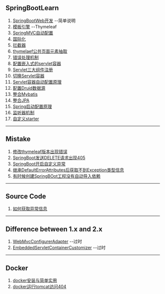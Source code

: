 ## SpringBootLearn
  1. [SpringBootWeb开发](SpringBootWeb开发)  --简单说明
  2. [模板引擎](模板引擎)	--Thymeleaf
  3. [SpringMVC自动配置](SpringMVC自动配置)
  4. [国际化](国际化)
  5. [拦截器](拦截器)
  6. [thymelaef公共页面元素抽取](thymelaef公共页面元素抽取)
  7. [错误处理机制](错误处理机制)
  8. [配置嵌入式的servlet容器](配置嵌入式的servlet容器)
  9. [Servlet三大组件注册](Servlet三大组件注册)
  10. [切换Servlet容器](切换Servlet容器)
  11. [Servlet容器自动配置原理](Servlet容器自动配置原理)
  12. [配置Druid数据源](配置Druid数据源)
  12. [整合Mybatis](整合Mybatis)
  13. [整合JPA](整合JPA)
  14. [Spring启动配置原理](Spring启动配置原理)
  15. [监听器机制](监听器机制)
  16. [自定义starter](自定义starter)


----


## Mistake
  1. [修改thymeleaf版本出现错误](修改thymeleaf版本出现错误) 
  2. [SpringBoot发送DELETE请求出现405](SpringBoot发送DELETE请求出现405) 
  3. [SpringBoot开启自定义异常](SpringBoot开启自定义异常)
  4. [继承DefaultErrorAttributes后获取不到Exception类型信息](继承DefaultErrorAttributes后获取不到Exception类型信息) 
  5. [有时候创建SpringBOot工程没有自动导入依赖](有时候创建SpringBOot工程没有自动导入依赖)
  

----


## Source Code
  1. [如何获取异常信息](如何获取异常信息)



----


## Difference between 1.x and 2.x
  1. [WebMvcConfigurerAdapter](WebMvcConfigurerAdapter)  --过时
  2. [EmbeddedServletContainerCustomizer](EmbeddedServletContainerCustomizer)  --过时




----


## Docker  
  1. [docker安装与简单实用](docker安装与简单实用)
  2. [docker运行tomcat访问404](docker运行tomcat访问404)
   
